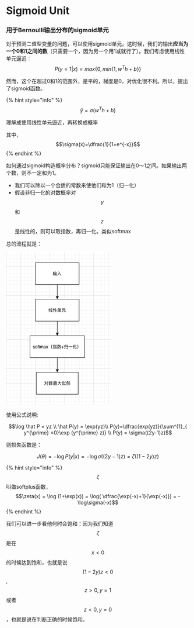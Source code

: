 # Sigmoid Unit

### 用于Bernoulli输出分布的sigmoid单元

 对于预测二值型变量的问题，可以使用sigmoid单元。这时候，我们的输出**应当为一个0和1之间的数**（只需要一个，因为另一个用1减就行了）。我们考虑使用线性单元逼近：$$P(y=1|x) = max\{0, min\{1, w^{T}h+b\}\}$$

然而，这个在超过0和1的范围外，是平的，梯度是0，对优化很不利。所以，提出了sigmoid函数。

{% hint style="info" %}
$$\hat y = \sigma(w^{T}h+b)$$

理解成使用线性单元逼近，再转换成概率

其中，$$\sigma(x)=\dfrac{1}{1+e^{-x}}$$
{% endhint %}

如何通过sigmoid构造概率分布？sigmoid只能保证输出在0～1之间。如果输出两个数，则不一定和为1。

* 我们可以除以一个合适的常数来使他们和为1（归一化）
* 假设非归一化的对数概率对$$y$$和$$z$$是线性的，则可以取指数，再归一化。类似softmax

总的流程就是：

![](../../../.gitbook/assets/jie-ping-20210819-xia-wu-7.11.24%20%281%29.png)

使用公式说明:

$$\log \hat P = yz \\ \hat P(y) = \exp(yz)\\ P(y)=\dfrac{exp(yz)}{\sum^{1}_{ y^{\prime} =0}\exp (y^{\prime} z)} \\ P(y) = \sigma((2y-1)z)$$

则损失函数是：

$$J(\theta) = -\log P(y|x) = -\log \sigma((2y-1)z) = \zeta((1-2y)z)$$

{% hint style="info" %}
$$\zeta$$叫做softplus函数，$$\zeta(x) = \log (1+\exp(x)) = \log( \dfrac{\exp(-x)+1}{\exp(-x)}) = -\log\sigma(-x)$$
{% endhint %}

我们可以进一步看他何时会饱和：因为我们知道$$\zeta$$是在$$x<0$$的时候达到饱和，也就是说$$(1-2y)z < 0$$, $$z>0, y=1$$或者$$z<0, y=0$$，也就是说在判断正确的时候饱和。



